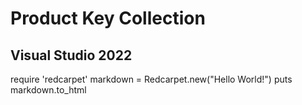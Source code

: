 # Product Key Collection

## Visual Studio 2022
require 'redcarpet'
markdown = Redcarpet.new("Hello World!")
puts markdown.to_html